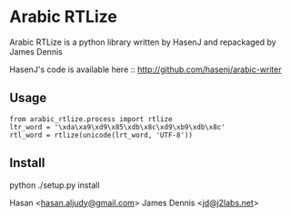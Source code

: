 Arabic RTLize
==========

Arabic RTLize is a python library written by HasenJ and repackaged by James Dennis

HasenJ's code is available here :: http://github.com/hasenj/arabic-writer

Usage
-----

    from arabic_rtlize.process import rtlize
    ltr_word = '\xda\xa9\xd9\x85\xdb\x8c\xd9\xb9\xdb\x8c'
    rtl_word = rtlize(unicode(lrt_word, 'UTF-8'))

Install
-------

python ./setup.py install

Hasan        <<hasan.aljudy@gmail.com>>
James Dennis <<jd@j2labs.net>>
